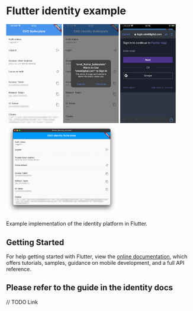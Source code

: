 # Flutter identity example

<p float="left">
<img src="./screenshot.PNG" width="150" />
<img src="./login_dialog.PNG" width="150" />
<img src="./login_form.PNG" width="150" />
<img src="./screenshot_desktop.png" width="300" />
</p>
Example implementation of the identity platform in Flutter.


## Getting Started

For help getting started with Flutter, view the
[online documentation](https://flutter.dev/docs), which offers tutorials,
samples, guidance on mobile development, and a full API reference.

## Please refer to the guide in the identity docs

// TODO Link
